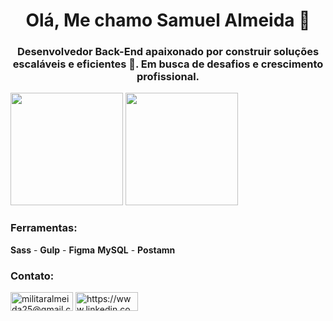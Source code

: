 <h1 align="center">Olá, Me chamo Samuel Almeida 👋</h1>
<h3 align="center"><strong>Desenvolvedor Back-End</strong> apaixonado por construir soluções escaláveis e eficientes 🚀. Em busca de desafios e crescimento profissional.</h3>

<div>
<img height="180em" src="https://github-readme-stats.vercel.app/api?username=SamuelALMEIDA023&show_icons=true&theme=transparent"/>
<img height="180em" src="https://github-readme-stats.vercel.app/api/top-langs/?username=SamuelALMEIDA023&show_icons=true&theme=transparent"/>

</div>
<h3 align="left">Ferramentas:</h3>
<p align="left">
  <strong>Sass</strong> - <strong>Gulp</strong> - <strong>Figma</strong>
  <strong>MySQL</strong> - <strong>Postamn</strong>
</p>

<h3 align="left">Contato:</h3>
<p align="left">
<a href="mailto:militaralmeida25@gmail.com" target="blank"><img align="center" src="https://img.shields.io/badge/Gmail-D14836?style=for-the-badge&logo=gmail&logoColor=white" alt="militaralmeida25@gmail.com" height="30" width="100" /></a>
<a href="https://www.linkedin.com/in/samuel-almeida-0bb5a7270/" target="blank"><img align="center" src="https://img.shields.io/badge/LinkedIn-0077B5?style=for-the-badge&logo=linkedin&logoColor=white" alt="https://www.linkedin.com/in/samuel-almeida-0bb5a7270/" height="30" width="100" /></a>
</p>



